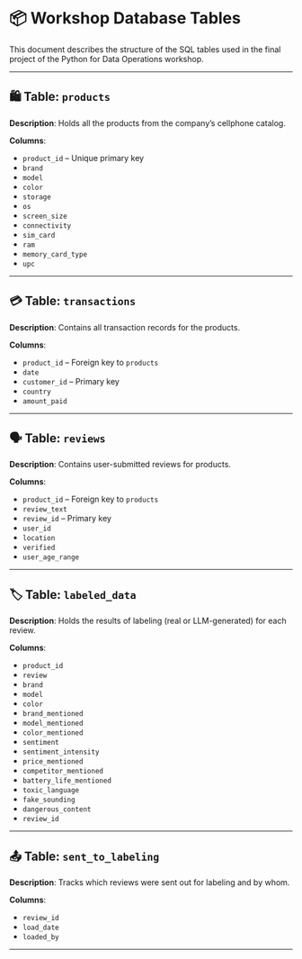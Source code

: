 # 📦 Workshop Database Tables

This document describes the structure of the SQL tables used in the final project of the Python for Data Operations workshop.

---

## 🛍️ Table: `products`

**Description**: Holds all the products from the company’s cellphone catalog.

**Columns**:
- `product_id` – Unique primary key  
- `brand`  
- `model`  
- `color`  
- `storage`  
- `os`  
- `screen_size`  
- `connectivity`  
- `sim_card`  
- `ram`  
- `memory_card_type`  
- `upc`  

---

## 💳 Table: `transactions`

**Description**: Contains all transaction records for the products.

**Columns**:
- `product_id` – Foreign key to `products`  
- `date`  
- `customer_id` – Primary key  
- `country`  
- `amount_paid`  

---

## 🗣️ Table: `reviews`

**Description**: Contains user-submitted reviews for products.

**Columns**:
- `product_id` – Foreign key to `products`  
- `review_text`  
- `review_id` – Primary key  
- `user_id`  
- `location`  
- `verified`  
- `user_age_range`  

---

## 🏷️ Table: `labeled_data`

**Description**: Holds the results of labeling (real or LLM-generated) for each review.

**Columns**:
- `product_id`  
- `review`  
- `brand`  
- `model`  
- `color`  
- `brand_mentioned`  
- `model_mentioned`  
- `color_mentioned`  
- `sentiment`  
- `sentiment_intensity`  
- `price_mentioned`  
- `competitor_mentioned`  
- `battery_life_mentioned`  
- `toxic_language`  
- `fake_sounding`  
- `dangerous_content`  
- `review_id`  

---

## 📤 Table: `sent_to_labeling`

**Description**: Tracks which reviews were sent out for labeling and by whom.

**Columns**:
- `review_id`  
- `load_date`  
- `loaded_by`  

---
